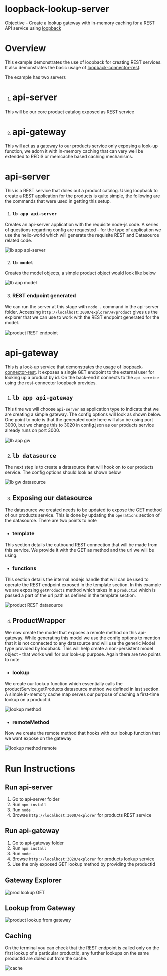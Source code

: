 # loopback-lookup-server

Objective - Create a lookup gateway with in-memory caching for a REST API service using [loopback](https://loopback.io/)

# Overview
This example demonstrates the use of loopback for creating REST services. It also demonstrates the basic usage of [loopback-connector-rest](https://github.com/strongloop/loopback-connector-rest).

The example has two servers
1. # api-server 
This will be our core product catalog exposed as REST service

2. # api-gateway 
This will act as a gateway to our products service only exposing a look-up function, we adorn it with in-memory caching that can very well be extended to REDIS or memcache based caching mechanisms.
 
# api-server
This is a REST service that doles out a product catalog. Using loopback to create a REST application for the products is quite simple, the following are the commands that were used in getting this setup. 
1. ### `lb app api-server`
Creates an api-server application with the requisite node-js code. A series of questions regarding config are requested - for the type of application we use the hello-world which will generate the requisite REST and Datasource related code.

![lb app api-server](https://github.com/spkash-co-in/loopback-lookup-server/blob/master/lbapp.png)

2. ### `lb model` 
Creates the model objects, a simple product object would look like below

![lb app model](https://github.com/spkash-co-in/loopback-lookup-server/blob/master/lbmodel.png)

3. ### REST endpoint generated
We can run the server at this stage with `node .` command in the api-server folder. Accessing `http://localhost:3000/explorer/#/product` gives us the explorer that we can use to work with the REST endpoint generated for the model. 

![product REST endpoint](https://github.com/spkash-co-in/loopback-lookup-server/blob/master/productsREST.png)

# api-gateway
This is a look-up service that demonstrates the usage of [loopback-connector-rest](https://github.com/strongloop/loopback-connector-rest). It exposes a single GET endpoint to the external user for looking up a product by id. On the back-end it connects to the `api-service` using the rest-connector loopback provides.  

1. ## `lb app api-gateway`
This time we will choose `api-server` as application type to indicate that we are creating a simple gateway. The config options will look as shown below. One point to note is that the generated code here will also be using port 3000, but we change this to 3020 in config.json as our products service already runs on port 3000.

![lb app gw](https://github.com/spkash-co-in/loopback-lookup-server/blob/master/lbapp-gw.png)

2. ## `lb datasource`
The next step is to create a datasource that will hook on to our products service. The config options should look as shown below

![lb gw datasource](https://github.com/spkash-co-in/loopback-lookup-server/blob/master/lbdatasource.png)

3. ## Exposing our datasource
The datasource we created needs to be updated to expose the GET method of our products service. This is done by updating the `operations` section of the datasource. There are two points to note 

* ### template
This section details the outbound REST connection that will be made from this service. We provide it with the GET as method and the url we will be using.
* ### functions
This section details the internal nodejs handle that will can be used to operate the REST endpoint exposed in the template section. In this example we are exposing `getProducts` method which takes in a `productId` which is passed a part of the url path as defined in the template section. 

![product REST datasource](https://github.com/spkash-co-in/loopback-lookup-server/blob/master/productDataSource.png)

4. ## ProductWrapper
We now create the model that exposes a remote method on this api-gateway. While generating this model we use the config options to mention that it is not connected to any datasource and will use the generic Model type provided by loopback. This will help create a non-persistent model object - that works well for our look-up purpose. Again there are two points to note

* ### lookup 
We create our lookup function which essentially calls the productService.getProducts datasource method we defined in last section. A simple in-memory cache map serves our purpose of caching a first-time lookup on a productId.  

![lookup method](https://github.com/spkash-co-in/loopback-lookup-server/blob/master/lookup.png)

* ### remoteMethod
Now we create the remote method that hooks with our lookup function that we want expose on the gateway

![lookup method remote](https://github.com/spkash-co-in/loopback-lookup-server/blob/master/lookup-remote.png)

# Run Instructions
## Run api-server
1. Go to api-server folder
2. Run `npm install`
3. Run `node .`
4. Browse `http://localhost:3000/explorer` for products REST service

## Run api-gateway
1. Go to api-gateway folder
2. Run `npm install`
3. Run `node .`
4. Browse `http://localhost:3020/explorer` for products lookup service
5. Use the only exposed GET lookup method by providing the productId 

## Gateway Explorer
![prod lookup GET ](https://github.com/spkash-co-in/loopback-lookup-server/blob/master/prodLookupGET.png)

## Lookup from Gateway
![product lookup from gateway](https://github.com/spkash-co-in/loopback-lookup-server/blob/master/productLookup.png)


## Caching
On the terminal you can check that the REST endpoint is called only on the first lookup of a particular productId, any further lookups on the same productId are doled out from the cache.

![cache](https://github.com/spkash-co-in/loopback-lookup-server/blob/master/cache.png)
